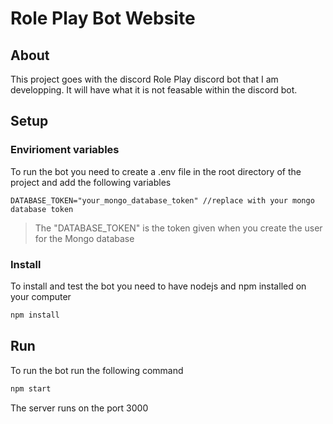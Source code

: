 # Role Play Bot Website

## About

This project goes with the discord Role Play discord bot that I am developping. It will have what it is not feasable within the discord bot.

## Setup

### Envirioment variables
To run the bot you need to create a .env file in the root directory of the project and add the following variables

```env
DATABASE_TOKEN="your_mongo_database_token" //replace with your mongo database token
```

>The "DATABASE_TOKEN" is the token given when you create the user for the Mongo database

### Install

To install and test the bot you need to have nodejs and npm installed on your computer

```bash
npm install
```

## Run

To run the bot run the following command

```bash
npm start
```

The server runs on the port 3000

